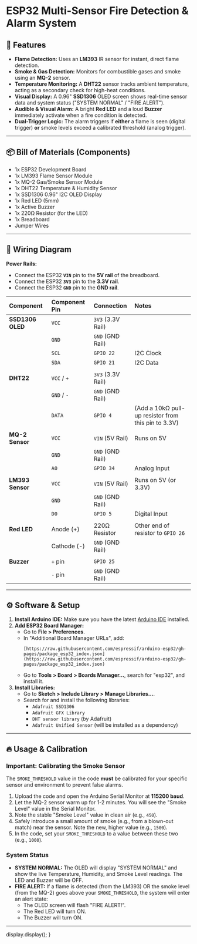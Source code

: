 # ESP32 Multi-Sensor Fire Detection & Alarm System

## 🚀 Features

* **Flame Detection:** Uses an **LM393** IR sensor for instant, direct flame detection.
* **Smoke & Gas Detection:** Monitors for combustible gases and smoke using an **MQ-2** sensor.
* **Temperature Monitoring:** A **DHT22** sensor tracks ambient temperature, acting as a secondary check for high-heat conditions.
* **Visual Display:** A 0.96" **SSD1306** OLED screen shows real-time sensor data and system status ("SYSTEM NORMAL" / "FIRE ALERT").
* **Audible & Visual Alarm:** A bright **Red LED** and a loud **Buzzer** immediately activate when a fire condition is detected.
* **Dual-Trigger Logic:** The alarm triggers if **either** a flame is seen (digital trigger) **or** smoke levels exceed a calibrated threshold (analog trigger).

---

## 📦 Bill of Materials (Components)

* 1x ESP32 Development Board
* 1x LM393 Flame Sensor Module
* 1x MQ-2 Gas/Smoke Sensor Module
* 1x DHT22 Temperature & Humidity Sensor
* 1x SSD1306 0.96" I2C OLED Display
* 1x Red LED (5mm)
* 1x Active Buzzer
* 1x 220Ω Resistor (for the LED)
* 1x Breadboard
* Jumper Wires

---

## 🔌 Wiring Diagram

**Power Rails:**
* Connect the ESP32 **`VIN`** pin to the **5V rail** of the breadboard.
* Connect the ESP32 **`3V3`** pin to the **3.3V rail**.
* Connect the ESP32 **`GND`** pin to the **GND rail**.

| Component | Component Pin | Connection | Notes |
| :--- | :--- | :--- | :--- |
| **SSD1306 OLED**| `VCC` | `3V3` (3.3V Rail) | |
| | `GND` | `GND` (GND Rail) | |
| | `SCL` | `GPIO 22` | I2C Clock |
| | `SDA` | `GPIO 21` | I2C Data |
| | | | |
| **DHT22** | `VCC` / `+` | `3V3` (3.3V Rail) | |
| | `GND` / `-` | `GND` (GND Rail) | |
| | `DATA` | `GPIO 4` | (Add a 10kΩ pull-up resistor from this pin to 3.3V) |
| | | | |
| **MQ-2 Sensor** | `VCC` | `VIN` (5V Rail) | Runs on 5V |
| | `GND` | `GND` (GND Rail) | |
| | `A0` | `GPIO 34` | Analog Input |
| | | | |
| **LM393 Sensor**| `VCC` | `VIN` (5V Rail) | Runs on 5V (or 3.3V) |
| | `GND` | `GND` (GND Rail) | |
| | `D0` | `GPIO 5` | Digital Input |
| | | | |
| **Red LED** | Anode (+) | 220Ω Resistor | Other end of resistor to `GPIO 26` |
| | Cathode (-) | `GND` (GND Rail) | |
| | | | |
| **Buzzer** | `+` pin | `GPIO 25` | |
| | `-` pin | `GND` (GND Rail) | |

---

## ⚙️ Software & Setup

1.  **Install Arduino IDE:** Make sure you have the latest [Arduino IDE](https://www.arduino.cc/en/software) installed.
2.  **Add ESP32 Board Manager:**
    * Go to **File > Preferences**.
    * In "Additional Board Manager URLs", add:
        ```
        [https://raw.githubusercontent.com/espressif/arduino-esp32/gh-pages/package_esp32_index.json](https://raw.githubusercontent.com/espressif/arduino-esp32/gh-pages/package_esp32_index.json)
        ```
    * Go to **Tools > Board > Boards Manager...**, search for "esp32", and install it.
3.  **Install Libraries:**
    * Go to **Sketch > Include Library > Manage Libraries...**.
    * Search for and install the following libraries:
        * `Adafruit SSD1306`
        * `Adafruit GFX Library`
        * `DHT sensor library` (by Adafruit)
        * `Adafruit Unified Sensor` (will be installed as a dependency)

---

## 🔥 Usage & Calibration

### **Important: Calibrating the Smoke Sensor**

The `SMOKE_THRESHOLD` value in the code **must** be calibrated for your specific sensor and environment to prevent false alarms.

1.  Upload the code and open the Arduino Serial Monitor at **115200 baud**.
2.  Let the MQ-2 sensor warm up for 1-2 minutes. You will see the "Smoke Level" value in the Serial Monitor.
3.  Note the stable "Smoke Level" value in clean air (e.g., `450`).
4.  Safely introduce a small amount of smoke (e.g., from a blown-out match) near the sensor. Note the new, higher value (e.g., `1500`).
5.  In the code, set your `SMOKE_THRESHOLD` to a value between these two (e.g., `1000`).

### System Status

* **SYSTEM NORMAL:** The OLED will display "SYSTEM NORMAL" and show the live Temperature, Humidity, and Smoke Level readings. The LED and Buzzer will be OFF.
* **FIRE ALERT:** If a flame is detected (from the LM393) OR the smoke level (from the MQ-2) goes above your `SMOKE_THRESHOLD`, the system will enter an alert state:
    * The OLED screen will flash "FIRE ALERT!".
    * The Red LED will turn ON.
    * The Buzzer will turn ON.

---
  
  display.display();
}
